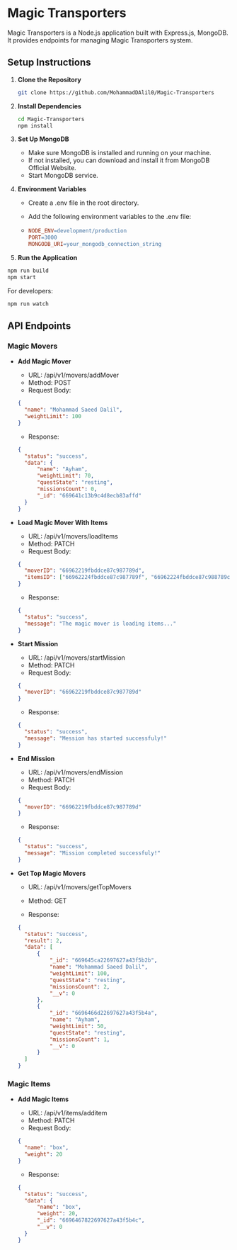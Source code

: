 # Magic Transporters

Magic Transporters is a Node.js application built with Express.js, MongoDB. It provides endpoints for managing Magic Transporters system.

## Setup Instructions

1. **Clone the Repository**

   ```bash
   git clone https://github.com/MohammadDAlil0/Magic-Transporters
   ```

2. **Install Dependencies**

   ```bash
   cd Magic-Transporters
   npm install
   ```

3. **Set Up MongoDB**

   - Make sure MongoDB is installed and running on your machine.
   - If not installed, you can download and install it from MongoDB Official Website.
   - Start MongoDB service.

4. **Environment Variables**

   - Create a .env file in the root directory.
   - Add the following environment variables to the .env file:

   - ```makefile
     NODE_ENV=development/production
     PORT=3000
     MONGODB_URI=your_mongodb_connection_string
     ```

5. **Run the Application**

```bash
npm run build
npm start
```
For developers:
```bash
npm run watch
```

## API Endpoints

### Magic Movers

- **Add Magic Mover**

  - URL: /api/v1/movers/addMover
  - Method: POST
  - Request Body:

  ```json
  {
    "name": "Mohammad Saeed Dalil",
    "weightLimit": 100
  }
  ```

  - Response:

  ```json
  {
    "status": "success",
    "data": {
        "name": "Ayham",
        "weightLimit": 70,
        "questState": "resting",
        "missionsCount": 0,
        "_id": "669641c13b9c4d8ecb83affd"
    }
  }
  ```

- **Load Magic Mover With Items**

  - URL: /api/v1/movers/loadItems
  - Method: PATCH
  - Request Body:

  ```json
  {
    "moverID": "66962219fbddce87c987789d",
    "itemsID": ["66962224fbddce87c987789f", "66962224fbddce87c988789c"]
  }
  ```

  - Response:

  ```json
  {
    "status": "success",
    "message": "The magic mover is loading items..."
  }
  ```

- **Start Mission**

  - URL: /api/v1/movers/startMission
  - Method: PATCH
  - Request Body:

  ```json
  {
    "moverID": "66962219fbddce87c987789d"
  }
  ```

  - Response:

  ```json
  {
    "status": "success",
    "message": "Mession has started successfuly!"
  }
  ```

- **End Mission**

  - URL: /api/v1/movers/endMission
  - Method: PATCH
  - Request Body:

  ```json
  {
    "moverID": "66962219fbddce87c987789d"
  }
  ```

  - Response:

  ```json
  {
    "status": "success",
    "message": "Mission completed successfuly!"
  }
  ```
- **Get Top Magic Movers**

  - URL: /api/v1/movers/getTopMovers
  - Method: GET

  - Response:

  ```json
  {
    "status": "success",
    "result": 2,
    "data": [
        {
            "_id": "669645ca22697627a43f5b2b",
            "name": "Mohammad Saeed Dalil",
            "weightLimit": 100,
            "questState": "resting",
            "missionsCount": 2,
            "__v": 0
        },
        {
            "_id": "6696466d22697627a43f5b4a",
            "name": "Ayham",
            "weightLimit": 50,
            "questState": "resting",
            "missionsCount": 1,
            "__v": 0
        }
    ]
  }
  ```

### Magic Items

- **Add Magic Items**

  - URL: /api/v1/items/additem
  - Method: PATCH
  - Request Body:

  ```json
  {
    "name": "box",
    "weight": 20
  }
  ```

  - Response:

  ```json
  {
    "status": "success",
    "data": {
        "name": "box",
        "weight": 20,
        "_id": "6696467822697627a43f5b4c",
        "__v": 0
    }
  }
  ```
